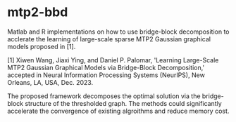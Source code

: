 # mtp2-bbd
Matlab and R implementations on how to use bridge-block decomposition to acclerate the learning of large-scale sparse MTP2 Gaussian graphical models proposed in [1]. 

[1] Xiwen Wang, Jiaxi Ying, and Daniel P. Palomar, 'Learning Large-Scale MTP2 Gaussian Graphical Models via Bridge-Block Decomposition,' accepted in Neural Information Processing Systems (NeurIPS), New Orleans, LA, USA, Dec. 2023.

The proposed framework decomposes the optimal solution via the bridge-block structure of the thresholded graph. The methods could significantly accelerate the convergence of existing algroithms and reduce memory cost. 

